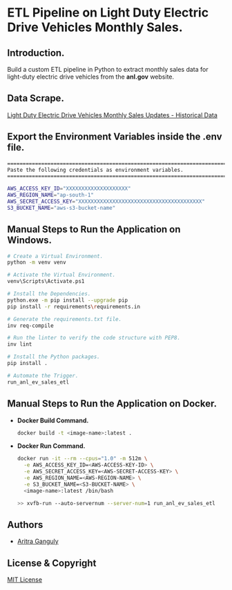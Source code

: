 # ETL Pipeline on Light Duty Electric Drive Vehicles Monthly Sales.

## Introduction.

Build a custom ETL pipeline in Python to extract monthly sales data for light-duty electric drive vehicles from the **anl.gov** website.

## Data Scrape.

[Light Duty Electric Drive Vehicles Monthly Sales Updates - Historical Data](https://www.anl.gov/esia/reference/light-duty-electric-drive-vehicles-monthly-sales-updates-historical-data)

## Export the Environment Variables inside the .env file.

```bash
=========================================================================
Paste the following credentials as environment variables.
=========================================================================

AWS_ACCESS_KEY_ID="XXXXXXXXXXXXXXXXXXXX"
AWS_REGION_NAME="ap-south-1"
AWS_SECRET_ACCESS_KEY="XXXXXXXXXXXXXXXXXXXXXXXXXXXXXXXXXXXXXXXX"
S3_BUCKET_NAME="aws-s3-bucket-name"
```

## Manual Steps to Run the Application on Windows.

```bash
# Create a Virtual Environment.
python -m venv venv

# Activate the Virtual Environment.
venv\Scripts\Activate.ps1

# Install the Dependencies.
python.exe -m pip install --upgrade pip
pip install -r requirements\requirements.in

# Generate the requirements.txt file.
inv req-compile

# Run the linter to verify the code structure with PEP8.
inv lint

# Install the Python packages.
pip install .

# Automate the Trigger.
run_anl_ev_sales_etl
```

## Manual Steps to Run the Application on Docker.

- **Docker Build Command.**
  ```bash
  docker build -t <image-name>:latest .
  ```
- **Docker Run Command.**

  ```bash
  docker run -it --rm --cpus="1.0" -m 512m \
    -e AWS_ACCESS_KEY_ID=<AWS-ACCESS-KEY-ID> \
    -e AWS_SECRET_ACCESS_KEY=<AWS-SECRET-ACCESS-KEY> \
    -e AWS_REGION_NAME=<AWS-REGION-NAME> \
    -e S3_BUCKET_NAME=<S3-BUCKET-NAME> \
    <image-name>:latest /bin/bash

  >> xvfb-run --auto-servernum --server-num=1 run_anl_ev_sales_etl
  ```

## Authors

- [Aritra Ganguly](https://in.linkedin.com/in/gangulyaritra)

## License & Copyright

[MIT License](LICENSE)

